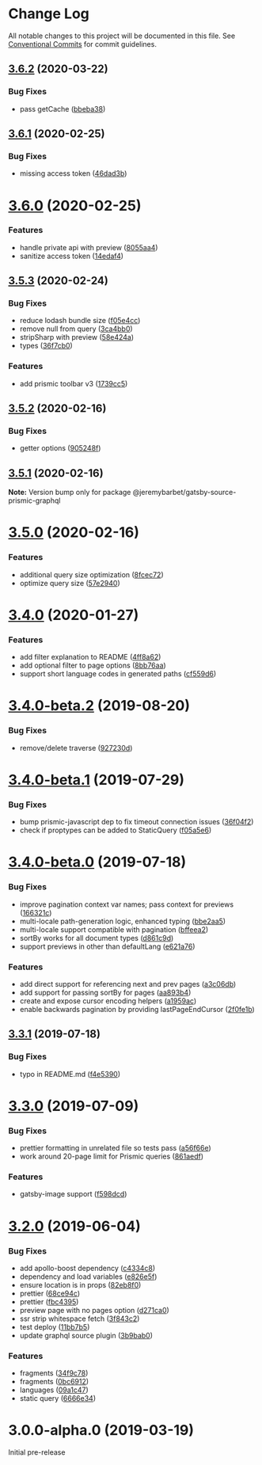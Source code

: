 # Change Log

All notable changes to this project will be documented in this file.
See [Conventional Commits](https://conventionalcommits.org) for commit guidelines.

## [3.6.2](https://github.com/birkir/gatsby-source-prismic-graphql/compare/v3.6.1...v3.6.2) (2020-03-22)

### Bug Fixes

- pass getCache ([bbeba38](https://github.com/birkir/gatsby-source-prismic-graphql/commit/bbeba38))

## [3.6.1](https://github.com/birkir/gatsby-source-prismic-graphql/compare/v3.6.0...v3.6.1) (2020-02-25)

### Bug Fixes

- missing access token ([46dad3b](https://github.com/birkir/gatsby-source-prismic-graphql/commit/46dad3b))

# [3.6.0](https://github.com/birkir/gatsby-source-prismic-graphql/compare/v3.5.3...v3.6.0) (2020-02-25)

### Features

- handle private api with preview ([8055aa4](https://github.com/birkir/gatsby-source-prismic-graphql/commit/8055aa4))
- sanitize access token ([14edaf4](https://github.com/birkir/gatsby-source-prismic-graphql/commit/14edaf4))

## [3.5.3](https://github.com/birkir/gatsby-source-prismic-graphql/compare/v3.5.2...v3.5.3) (2020-02-24)

### Bug Fixes

- reduce lodash bundle size ([f05e4cc](https://github.com/birkir/gatsby-source-prismic-graphql/commit/f05e4cc))
- remove null from query ([3ca4bb0](https://github.com/birkir/gatsby-source-prismic-graphql/commit/3ca4bb0))
- stripSharp with preview ([58e424a](https://github.com/birkir/gatsby-source-prismic-graphql/commit/58e424a))
- types ([36f7cb0](https://github.com/birkir/gatsby-source-prismic-graphql/commit/36f7cb0))

### Features

- add prismic toolbar v3 ([1739cc5](https://github.com/birkir/gatsby-source-prismic-graphql/commit/1739cc5))

## [3.5.2](https://github.com/birkir/gatsby-source-prismic-graphql/compare/v3.5.1...v3.5.2) (2020-02-16)

### Bug Fixes

- getter options ([905248f](https://github.com/birkir/gatsby-source-prismic-graphql/commit/905248ff378ed8ca26dc620159115b36017d79ce))

## [3.5.1](https://github.com/birkir/gatsby-source-prismic-graphql/compare/v3.5.0...v3.5.1) (2020-02-16)

**Note:** Version bump only for package @jeremybarbet/gatsby-source-prismic-graphql

# [3.5.0](https://github.com/birkir/gatsby-source-prismic-graphql/compare/v3.4.0...v3.5.0) (2020-02-16)

### Features

- additional query size optimization ([8fcec72](https://github.com/birkir/gatsby-source-prismic-graphql/commit/8fcec72))
- optimize query size ([57e2940](https://github.com/birkir/gatsby-source-prismic-graphql/commit/57e2940))

# [3.4.0](https://github.com/birkir/gatsby-source-prismic-graphql/compare/v3.4.0-beta.2...v3.4.0) (2020-01-27)

### Features

- add filter explanation to README ([4ff8a62](https://github.com/birkir/gatsby-source-prismic-graphql/commit/4ff8a62))
- add optional filter to page options ([8bb76aa](https://github.com/birkir/gatsby-source-prismic-graphql/commit/8bb76aa))
- support short language codes in generated paths ([cf559d6](https://github.com/birkir/gatsby-source-prismic-graphql/commit/cf559d6))

# [3.4.0-beta.2](https://github.com/birkir/gatsby-source-prismic-graphql/compare/v3.4.0-beta.1...v3.4.0-beta.2) (2019-08-20)

### Bug Fixes

- remove/delete traverse ([927230d](https://github.com/birkir/gatsby-source-prismic-graphql/commit/927230d))

# [3.4.0-beta.1](https://github.com/birkir/gatsby-source-prismic-graphql/compare/v3.4.0-beta.0...v3.4.0-beta.1) (2019-07-29)

### Bug Fixes

- bump prismic-javascript dep to fix timeout connection issues ([36f04f2](https://github.com/birkir/gatsby-source-prismic-graphql/commit/36f04f2))
- check if proptypes can be added to StaticQuery ([f05a5e6](https://github.com/birkir/gatsby-source-prismic-graphql/commit/f05a5e6))

# [3.4.0-beta.0](https://github.com/birkir/gatsby-source-prismic-graphql/compare/v3.3.1...v3.4.0-beta.0) (2019-07-18)

### Bug Fixes

- improve pagination context var names; pass context for previews ([166321c](https://github.com/birkir/gatsby-source-prismic-graphql/commit/166321c))
- multi-locale path-generation logic, enhanced typing ([bbe2aa5](https://github.com/birkir/gatsby-source-prismic-graphql/commit/bbe2aa5))
- multi-locale support compatible with pagination ([bffeea2](https://github.com/birkir/gatsby-source-prismic-graphql/commit/bffeea2))
- sortBy works for all document types ([d861c9d](https://github.com/birkir/gatsby-source-prismic-graphql/commit/d861c9d))
- support previews in other than defaultLang ([e621a76](https://github.com/birkir/gatsby-source-prismic-graphql/commit/e621a76))

### Features

- add direct support for referencing next and prev pages ([a3c06db](https://github.com/birkir/gatsby-source-prismic-graphql/commit/a3c06db))
- add support for passing sortBy for pages ([aa893b4](https://github.com/birkir/gatsby-source-prismic-graphql/commit/aa893b4))
- create and expose cursor encoding helpers ([a1959ac](https://github.com/birkir/gatsby-source-prismic-graphql/commit/a1959ac))
- enable backwards pagination by providing lastPageEndCursor ([2f0fe1b](https://github.com/birkir/gatsby-source-prismic-graphql/commit/2f0fe1b))

## [3.3.1](https://github.com/birkir/gatsby-source-prismic-graphql/compare/v3.3.0...v3.3.1) (2019-07-18)

### Bug Fixes

- typo in README.md ([f4e5390](https://github.com/birkir/gatsby-source-prismic-graphql/commit/f4e5390))

# [3.3.0](https://github.com/birkir/gatsby-source-prismic-graphql/compare/v3.2.0...v3.3.0) (2019-07-09)

### Bug Fixes

- prettier formatting in unrelated file so tests pass ([a56f66e](https://github.com/birkir/gatsby-source-prismic-graphql/commit/a56f66e))
- work around 20-page limit for Prismic queries ([861aedf](https://github.com/birkir/gatsby-source-prismic-graphql/commit/861aedf))

### Features

- gatsby-image support ([f598dcd](https://github.com/birkir/gatsby-source-prismic-graphql/commit/f598dcd))

# [3.2.0](https://github.com/birkir/gatsby-source-prismic-graphql/compare/v3.0.0-alpha.0...v3.2.0) (2019-06-04)

### Bug Fixes

- add apollo-boost dependency ([c4334c8](https://github.com/birkir/gatsby-source-prismic-graphql/commit/c4334c8))
- dependency and load variables ([e826e5f](https://github.com/birkir/gatsby-source-prismic-graphql/commit/e826e5f))
- ensure location is in props ([82eb8f0](https://github.com/birkir/gatsby-source-prismic-graphql/commit/82eb8f0))
- prettier ([68ce94c](https://github.com/birkir/gatsby-source-prismic-graphql/commit/68ce94c))
- prettier ([fbc4395](https://github.com/birkir/gatsby-source-prismic-graphql/commit/fbc4395))
- preview page with no pages option ([d271ca0](https://github.com/birkir/gatsby-source-prismic-graphql/commit/d271ca0))
- ssr strip whitespace fetch ([3f843c2](https://github.com/birkir/gatsby-source-prismic-graphql/commit/3f843c2))
- test deploy ([11bb7b5](https://github.com/birkir/gatsby-source-prismic-graphql/commit/11bb7b5))
- update graphql source plugin ([3b9bab0](https://github.com/birkir/gatsby-source-prismic-graphql/commit/3b9bab0))

### Features

- fragments ([34f9c78](https://github.com/birkir/gatsby-source-prismic-graphql/commit/34f9c78))
- fragments ([0bc6912](https://github.com/birkir/gatsby-source-prismic-graphql/commit/0bc6912))
- languages ([09a1c47](https://github.com/birkir/gatsby-source-prismic-graphql/commit/09a1c47))
- static query ([6666e34](https://github.com/birkir/gatsby-source-prismic-graphql/commit/6666e34))

# 3.0.0-alpha.0 (2019-03-19)

Initial pre-release
